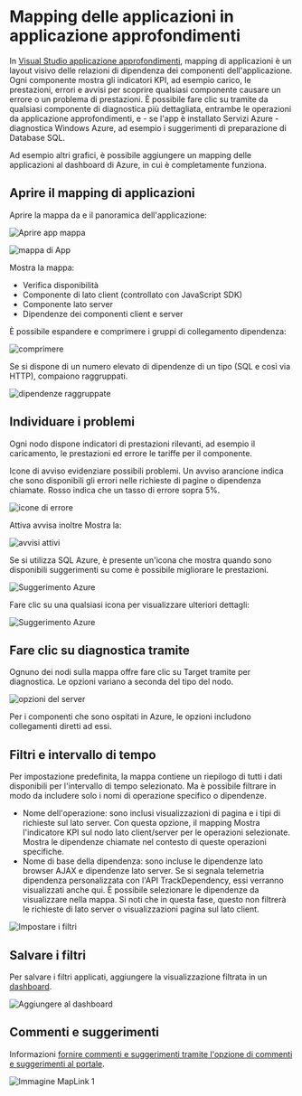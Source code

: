 <properties 
    pageTitle="Mapping delle applicazioni in applicazione approfondimenti | Microsoft Azure" 
    description="Una presentazione visiva delle dipendenze tra i componenti di app, contrassegnata con avvisi e indicatori KPI." 
    services="application-insights" 
    documentationCenter=""
    authors="SoubhagyaDash" 
    manager="douge"/>

<tags 
    ms.service="application-insights" 
    ms.workload="tbd" 
    ms.tgt_pltfrm="ibiza" 
    ms.devlang="na" 
    ms.topic="article" 
    ms.date="06/15/2016" 
    ms.author="awills"/>
 
# <a name="application-map-in-application-insights"></a>Mapping delle applicazioni in applicazione approfondimenti

In [Visual Studio applicazione approfondimenti](app-insights-overview.md), mapping di applicazioni è un layout visivo delle relazioni di dipendenza dei componenti dell'applicazione. Ogni componente mostra gli indicatori KPI, ad esempio carico, le prestazioni, errori e avvisi per scoprire qualsiasi componente causare un errore o un problema di prestazioni. È possibile fare clic su tramite da qualsiasi componente di diagnostica più dettagliata, entrambe le operazioni da applicazione approfondimenti, e - se l'app è installato Servizi Azure - diagnostica Windows Azure, ad esempio i suggerimenti di preparazione di Database SQL.

Ad esempio altri grafici, è possibile aggiungere un mapping delle applicazioni al dashboard di Azure, in cui è completamente funziona. 

## <a name="open-the-application-map"></a>Aprire il mapping di applicazioni

Aprire la mappa da e il panoramica dell'applicazione:

![Aprire app mappa](./media/app-insights-app-map/01.png)

![mappa di App](./media/app-insights-app-map/02.png)

Mostra la mappa:

* Verifica disponibilità
* Componente di lato client (controllato con JavaScript SDK)
* Componente lato server
* Dipendenze dei componenti client e server

È possibile espandere e comprimere i gruppi di collegamento dipendenza:

![comprimere](./media/app-insights-app-map/03.png)
 
Se si dispone di un numero elevato di dipendenze di un tipo (SQL e così via HTTP), compaiono raggruppati. 


![dipendenze raggruppate](./media/app-insights-app-map/03-2.png)
 
 
## <a name="spot-problems"></a>Individuare i problemi

Ogni nodo dispone indicatori di prestazioni rilevanti, ad esempio il caricamento, le prestazioni ed errore le tariffe per il componente. 

Icone di avviso evidenziare possibili problemi. Un avviso arancione indica che sono disponibili gli errori nelle richieste di pagine o dipendenza chiamate. Rosso indica che un tasso di errore sopra 5%.


![icone di errore](./media/app-insights-app-map/04.png)

 
Attiva avvisa inoltre Mostra la: 


![avvisi attivi](./media/app-insights-app-map/05.png)
 
Se si utilizza SQL Azure, è presente un'icona che mostra quando sono disponibili suggerimenti su come è possibile migliorare le prestazioni. 


![Suggerimento Azure](./media/app-insights-app-map/06.png)

Fare clic su una qualsiasi icona per visualizzare ulteriori dettagli:


![Suggerimento Azure](./media/app-insights-app-map/07.png)
 
 
## <a name="diagnostic-click-through"></a>Fare clic su diagnostica tramite

Ognuno dei nodi sulla mappa offre fare clic su Target tramite per diagnostica. Le opzioni variano a seconda del tipo del nodo.

![opzioni del server](./media/app-insights-app-map/09.png)

 
Per i componenti che sono ospitati in Azure, le opzioni includono collegamenti diretti ad essi.


## <a name="filters-and-time-range"></a>Filtri e intervallo di tempo

Per impostazione predefinita, la mappa contiene un riepilogo di tutti i dati disponibili per l'intervallo di tempo selezionato. Ma è possibile filtrare in modo da includere solo i nomi di operazione specifico o dipendenze.

* Nome dell'operazione: sono inclusi visualizzazioni di pagina e i tipi di richieste sul lato server. Con questa opzione, il mapping Mostra l'indicatore KPI sul nodo lato client/server per le operazioni selezionate. Mostra le dipendenze chiamate nel contesto di queste operazioni specifiche.
* Nome di base della dipendenza: sono incluse le dipendenze lato browser AJAX e dipendenze lato server. Se si segnala telemetria dipendenza personalizzata con l'API TrackDependency, essi verranno visualizzati anche qui. È possibile selezionare le dipendenze da visualizzare nella mappa. Si noti che in questa fase, questo non filtrerà le richieste di lato server o visualizzazioni pagina sul lato client.


![Impostare i filtri](./media/app-insights-app-map/11.png)

 
 
## <a name="save-filters"></a>Salvare i filtri

Per salvare i filtri applicati, aggiungere la visualizzazione filtrata in un [dashboard](app-insights-dashboards.md).


![Aggiungere al dashboard](./media/app-insights-app-map/12.png)
 


## <a name="feedback"></a>Commenti e suggerimenti

Informazioni [fornire commenti e suggerimenti tramite l'opzione di commenti e suggerimenti al portale](app-insights-get-dev-support.md).


![Immagine MapLink 1](./media/app-insights-app-map/13.png)


